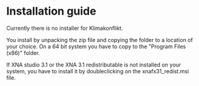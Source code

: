 # Installation guide

Currently there is no installer for Klimakonflikt.

You install by unpacking the zip file and copying the folder to a location of your choice. On a 64 bit system you have to copy to the "Program Files (x86)" folder.

If XNA studio 3.1 or the XNA 3.1 redistributable is not installed on your system, you have to install it by doubleclicking on the xnafx31_redist.msi file.